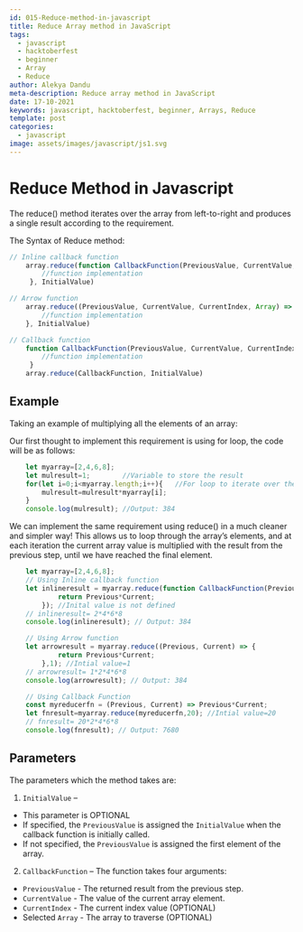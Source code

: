 ```yaml
---
id: 015-Reduce-method-in-javascript
title: Reduce Array method in JavaScript
tags:
  - javascript
  - hacktoberfest
  - beginner
  - Array
  - Reduce
author: Alekya Dandu
meta-description: Reduce array method in JavaScript
date: 17-10-2021
keywords: javascript, hacktoberfest, beginner, Arrays, Reduce
template: post
categories:
  - javascript
image: assets/images/javascript/js1.svg
---
```


# **Reduce Method in Javascript**

The reduce() method iterates over the array from left-to-right and produces a single result according to the requirement.

The Syntax of Reduce method:

```javascript
// Inline callback function
    array.reduce(function CallbackFunction(PreviousValue, CurrentValue, CurrentIndex, Array) { 
        //function implementation
     }, InitialValue)

// Arrow function
    array.reduce((PreviousValue, CurrentValue, CurrentIndex, Array) => { 
        //function implementation
    }, InitialValue)

// Callback function
    function CallbackFunction(PreviousValue, CurrentValue, CurrentIndex, Array) { 
        //function implementation
     }
    array.reduce(CallbackFunction, InitialValue) 

```

## Example 
Taking an example of multiplying all the elements of an array:

Our first thought to implement this requirement is using for loop, the code will be as follows:

```javascript
    let myarray=[2,4,6,8];  
    let mulresult=1;        //Variable to store the result
    for(let i=0;i<myarray.length;i++){   //For loop to iterate over the array
        mulresult=mulresult*myarray[i];   
    }
    console.log(mulresult); //Output: 384 
```

We can implement the same requirement using reduce() in a much cleaner and simpler way!
This allows us to loop through the array’s elements, and at each iteration the current array value is multiplied with the result from the previous step, until we have reached the final element.

```javascript
    let myarray=[2,4,6,8];
    // Using Inline callback function
    let inlineresult = myarray.reduce(function CallbackFunction(Previous, Current) {
            return Previous*Current;
        }); //Inital value is not defined 
    // inlineresult= 2*4*6*8 
    console.log(inlineresult); // Output: 384 

    // Using Arrow function
    let arrowresult = myarray.reduce((Previous, Current) => { 
            return Previous*Current;
        },1); //Intial value=1
    // arrowresult= 1*2*4*6*8 
    console.log(arrowresult); // Output: 384 

    // Using Callback Function
    const myreducerfn = (Previous, Current) => Previous*Current;
    let fnresult=myarray.reduce(myreducerfn,20); //Intial value=20
    // fnresult= 20*2*4*6*8 
    console.log(fnresult); // Output: 7680 

```

## Parameters
The parameters which the method takes are:
1. `InitialValue` –
* This parameter is OPTIONAL
* If specified, the `PreviousValue` is assigned the `InitialValue` when the callback function is initially called.
* If not specified, the `PreviousValue` is assigned the first element of the array.
2. `CallbackFunction` – The function takes four arguments:
* `PreviousValue` - The returned result from the previous step.
* `CurrentValue` - The value of the current array element.
* `CurrentIndex` - The current index value (OPTIONAL)
* Selected `Array` - The array to traverse (OPTIONAL)

